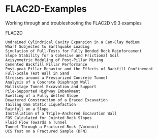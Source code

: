 # FLAC2D-Examples
Working through and troubleshooting the FLAC2D v9.3 examples



FLAC2D

    Undrained Cylindrical Cavity Expansion in a Cam-Clay Medium
    Wharf Subjected to Earthquake Loading
    Simulation of Pull-Tests for Fully Bonded Rock Reinforcement
    Slope Stability for a Cohesive and Frictional Soil
    Axisymmetric Modeling of Post-Pillar Mining
    Cemented Backfill Pillar Performance
    Post-peak Pillar Behavior and the Effects of Backfill Confinement
    Full-Scale Test Wall in Sand
    Stresses around a Pressurized Concrete Tunnel
    Analysis of a Concrete Diaphragm Wall
    Multistage Tunnel Excavation and Support
    Pile-Supported Highway Embankment
    Swelling of a Fully Wetted Slope
    Dewatered Construction of a Braced Excavation
    Tailing Dam Static Liquefaction
    Rainfall on a Slope
    Installation of a Triple-Anchored Excavation Wall
    FOS Calculated for Jointed Rock Slopes
    Fluid Flow Towards a Tunnel
    Tunnel Through a Fractured Rock (Voronoi)
    UCS Test on a Fractured Sample (DFN)

